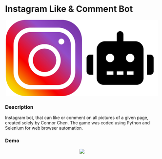 # Instagram Like & Comment Bot 

<p align="center"><img src=https://github.com/connorjchen/insta-like-comment-bot/blob/main/Assets/instagram-logo-svg-vector-for-print.svg width=250 /><img src=https://github.com/connorjchen/insta-like-comment-bot/blob/main/Assets/robot.png width=250 /></p>

### Description

Instagram bot, that can like or comment on all pictures of a given page, created solely by Connor Chen. The game was coded using Python and Selenium for web browser automation.

### Demo

<p align="center">
  <img src="https://github.com/connorjchen/insta-like-comment-bot/blob/main/Assets/InstaBotDemo.gif" width="600" />
</p>
